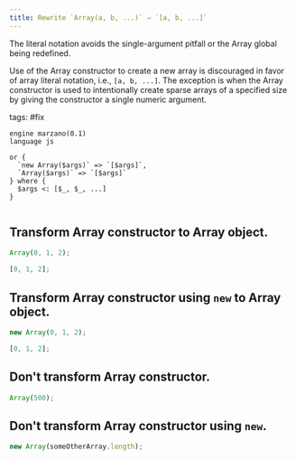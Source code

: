 ```yaml
---
title: Rewrite `Array(a, b, ...)` ⇒ `[a, b, ...]`
---
```


The literal notation avoids the single-argument pitfall or the Array global being redefined.

Use of the Array constructor to create a new array is discouraged in favor of array literal notation, i.e., `[a, b, ...]`. The exception is when the Array constructor is used to intentionally create sparse arrays of a specified size by giving the constructor a single numeric argument.

tags: #fix

```grit
engine marzano(0.1)
language js

or {
  `new Array($args)` => `[$args]`,
  `Array($args)` => `[$args]`
} where {
  $args <: [$_, $_, ...]
}
```

```

```

## Transform Array constructor to Array object.

```javascript
Array(0, 1, 2);
```

```typescript
[0, 1, 2];
```

## Transform Array constructor using `new` to Array object.

```javascript
new Array(0, 1, 2);
```

```typescript
[0, 1, 2];
```

## Don't transform Array constructor.

```javascript
Array(500);
```

## Don't transform Array constructor using `new`.

```javascript
new Array(someOtherArray.length);
```
